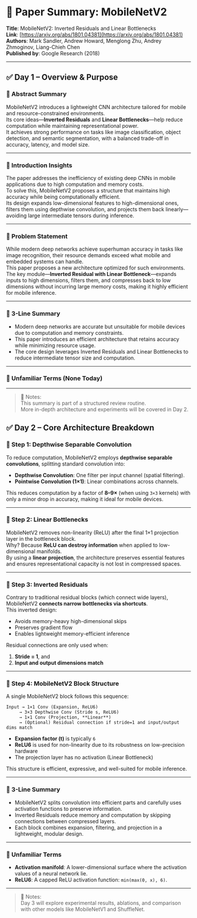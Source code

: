 # 📄 Paper Summary: MobileNetV2

**Title**: MobileNetV2: Inverted Residuals and Linear Bottlenecks  
**Link**: [https://arxiv.org/abs/1801.04381](https://arxiv.org/abs/1801.04381)  
**Authors**: Mark Sandler, Andrew Howard, Menglong Zhu, Andrey Zhmoginov, Liang-Chieh Chen  
**Published by**: Google Research (2018)

---

## ✅ Day 1 – Overview & Purpose

### 📌 Abstract Summary
MobileNetV2 introduces a lightweight CNN architecture tailored for mobile and resource-constrained environments.  
Its core ideas—**Inverted Residuals** and **Linear Bottlenecks**—help reduce computation while maintaining representational power.  
It achieves strong performance on tasks like image classification, object detection, and semantic segmentation, with a balanced trade-off in accuracy, latency, and model size.

---

### 📌 Introduction Insights
The paper addresses the inefficiency of existing deep CNNs in mobile applications due to high computation and memory costs.  
To solve this, MobileNetV2 proposes a structure that maintains high accuracy while being computationally efficient.  
Its design expands low-dimensional features to high-dimensional ones, filters them using depthwise convolution, and projects them back linearly—avoiding large intermediate tensors during inference.

---

### 📌 Problem Statement
While modern deep networks achieve superhuman accuracy in tasks like image recognition, their resource demands exceed what mobile and embedded systems can handle.  
This paper proposes a new architecture optimized for such environments.  
The key module—**Inverted Residual with Linear Bottleneck**—expands inputs to high dimensions, filters them, and compresses back to low dimensions without incurring large memory costs, making it highly efficient for mobile inference.

---

### 📌 3-Line Summary
- Modern deep networks are accurate but unsuitable for mobile devices due to computation and memory constraints.  
- This paper introduces an efficient architecture that retains accuracy while minimizing resource usage.  
- The core design leverages Inverted Residuals and Linear Bottlenecks to reduce intermediate tensor size and computation.

---

### 📌 Unfamiliar Terms (None Today)

---

> 📝 Notes:  
> This summary is part of a structured review routine.  
> More in-depth architecture and experiments will be covered in Day 2.

## ✅ Day 2 – Core Architecture Breakdown

### 📌 Step 1: Depthwise Separable Convolution
To reduce computation, MobileNetV2 employs **depthwise separable convolutions**, splitting standard convolution into:
- **Depthwise Convolution**: One filter per input channel (spatial filtering).
- **Pointwise Convolution (1×1)**: Linear combinations across channels.

This reduces computation by a factor of **8–9×** (when using `3×3` kernels) with only a minor drop in accuracy, making it ideal for mobile devices.

---

### 📌 Step 2: Linear Bottlenecks
MobileNetV2 removes non-linearity (ReLU) after the final 1×1 projection layer in the bottleneck block.  
Why? Because **ReLU can destroy information** when applied to low-dimensional manifolds.  
By using a **linear projection**, the architecture preserves essential features and ensures representational capacity is not lost in compressed spaces.

---

### 📌 Step 3: Inverted Residuals
Contrary to traditional residual blocks (which connect wide layers), MobileNetV2 **connects narrow bottlenecks via shortcuts**.  
This inverted design:
- Avoids memory-heavy high-dimensional skips
- Preserves gradient flow
- Enables lightweight memory-efficient inference

Residual connections are only used when:
1. **Stride = 1**, and  
2. **Input and output dimensions match**

---

### 📌 Step 4: MobileNetV2 Block Structure

A single MobileNetV2 block follows this sequence:

```
Input → 1×1 Conv (Expansion, ReLU6)  
     → 3×3 Depthwise Conv (Stride s, ReLU6)  
     → 1×1 Conv (Projection, **Linear**)  
     → (Optional) Residual connection if stride=1 and input/output dims match
```

- **Expansion factor (t)** is typically `6`
- **ReLU6** is used for non-linearity due to its robustness on low-precision hardware
- The projection layer has no activation (Linear Bottleneck)

This structure is efficient, expressive, and well-suited for mobile inference.

---

### 📌 3-Line Summary
- MobileNetV2 splits convolution into efficient parts and carefully uses activation functions to preserve information.
- Inverted Residuals reduce memory and computation by skipping connections between compressed layers.
- Each block combines expansion, filtering, and projection in a lightweight, modular design.

---

### 📌 Unfamiliar Terms
- **Activation manifold**: A lower-dimensional surface where the activation values of a neural network lie.
- **ReLU6**: A capped ReLU activation function: `min(max(0, x), 6)`.

---

> 📝 Notes:  
> Day 3 will explore experimental results, ablations, and comparison with other models like MobileNetV1 and ShuffleNet.


